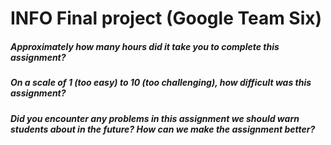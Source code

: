# INFO Final project (Google Team Six)

##### Approximately how many hours did it take you to complete this assignment? #####
>


##### On a scale of 1 (too easy) to 10 (too challenging), how difficult was this assignment? #####
>


##### Did you encounter any problems in this assignment we should warn students about in the future? How can we make the assignment better? #####
>
